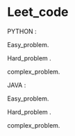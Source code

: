 # Leet_code
PYTHON :


  Easy_problem.
  
  Hard_problem .
  
  complex_problem.

JAVA :

 Easy_problem.
  
  Hard_problem .
  
  complex_problem.
